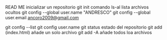 READ ME
inicializar  un repositorio
git init
 comando ls-al lista archivos  ocultos
 git config --global user.name "ANDRESCO"
 git config --global user.email ancoro2009@gmail.com

git config --list
git config user.name
git status
estado  del  repositorio
git add (index.html)
añade un solo  archivo
git add -A
añade todos loa  archivos
